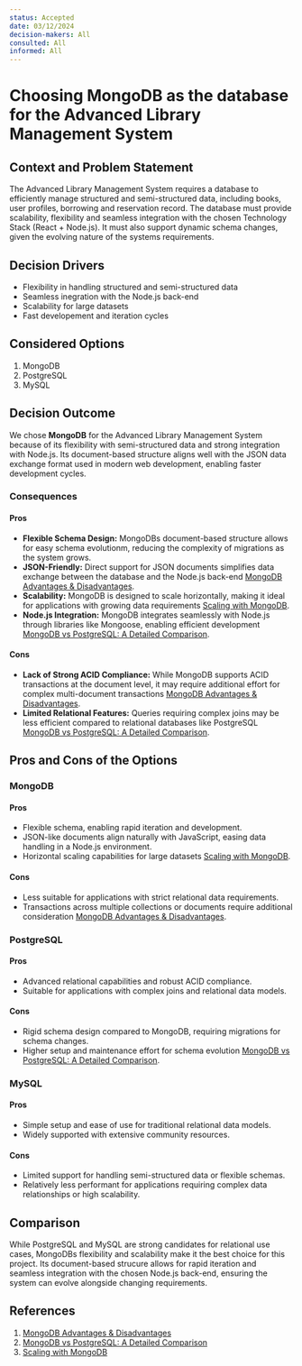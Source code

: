 ```yaml
---
status: Accepted
date: 03/12/2024
decision-makers: All
consulted: All
informed: All
---
```


# Choosing MongoDB as the database for the Advanced Library Management System

## Context and Problem Statement

The Advanced Library Management System requires a database to efficiently manage structured and semi-structured data, including books, user profiles, borrowing and reservation record. The database must provide scalability, flexibility and seamless integration with the chosen Technology Stack (React + Node.js). It must also support dynamic schema changes, given the evolving nature of the systems requirements.

## Decision Drivers

- Flexibility in handling structured and semi-structured data
- Seamless inegration with the Node.js back-end
- Scalability for large datasets
- Fast developement and iteration cycles

## Considered Options

1. MongoDB
2. PostgreSQL
3. MySQL

## Decision Outcome

We chose **MongoDB** for the Advanced Library Management System because of its flexibility with semi-structured data and strong integration with Node.js. Its document-based structure aligns well with the JSON data exchange format used in modern web development, enabling faster development cycles.

### Consequences

#### Pros

- **Flexible Schema Design:** MongoDBs document-based structure allows for easy schema evolutionm, reducing the complexity of migrations as the system grows.
- **JSON-Friendly:** Direct support for JSON documents simplifies data exchange between the database and the Node.js back-end [MongoDB Advantages & Disadvantages](https://www.geeksforgeeks.org/mongodb-advantages-disadvantages/).
- **Scalability:** MongoDB is designed to scale horizontally, making it ideal for applications with growing data requirements [Scaling with MongoDB](https://www.mongodb.com/docs/manual/sharding/).
- **Node.js Integration:** MongoDB integrates seamlessly with Node.js through libraries like Mongoose, enabling efficient development [MongoDB vs PostgreSQL: A Detailed Comparison](https://hevodata.com/learn/mongodb-vs-postgresql/).


#### Cons

- **Lack of Strong ACID Compliance:** While MongoDB supports ACID transactions at the document level, it may require additional effort for complex multi-document transactions [MongoDB Advantages & Disadvantages](https://www.geeksforgeeks.org/mongodb-advantages-disadvantages/).
- **Limited Relational Features:** Queries requiring complex joins may be less efficient compared to relational databases like PostgreSQL [MongoDB vs PostgreSQL: A Detailed Comparison](https://hevodata.com/learn/mongodb-vs-postgresql/).


## Pros and Cons of the Options

### MongoDB
#### Pros
- Flexible schema, enabling rapid iteration and development.
- JSON-like documents align naturally with JavaScript, easing data handling in a Node.js environment.
- Horizontal scaling capabilities for large datasets [Scaling with MongoDB](https://www.mongodb.com/docs/manual/sharding/).

#### Cons
- Less suitable for applications with strict relational data requirements.
- Transactions across multiple collections or documents require additional consideration [MongoDB Advantages & Disadvantages](https://www.geeksforgeeks.org/mongodb-advantages-disadvantages/).

### PostgreSQL
#### Pros
- Advanced relational capabilities and robust ACID compliance.
- Suitable for applications with complex joins and relational data models.

#### Cons
- Rigid schema design compared to MongoDB, requiring migrations for schema changes.
- Higher setup and maintenance effort for schema evolution [MongoDB vs PostgreSQL: A Detailed Comparison](https://hevodata.com/learn/mongodb-vs-postgresql/).

### MySQL
#### Pros
- Simple setup and ease of use for traditional relational data models.
- Widely supported with extensive community resources.

#### Cons
- Limited support for handling semi-structured data or flexible schemas.
- Relatively less performant for applications requiring complex data relationships or high scalability.

## Comparison

While PostgreSQL and MySQL are strong candidates for relational use cases, MongoDBs flexibility and scalability make it the best choice for this project. Its document-based strucure allows for rapid iteration and seamless integration with the chosen Node.js back-end, ensuring the system can evolve alongside changing requirements.

## References

1. [MongoDB Advantages & Disadvantages](https://www.geeksforgeeks.org/mongodb-advantages-disadvantages/)
2. [MongoDB vs PostgreSQL: A Detailed Comparison](https://hevodata.com/learn/mongodb-vs-postgresql/)
3. [Scaling with MongoDB](https://www.mongodb.com/docs/manual/sharding/)

